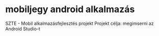 # mobiljegy android alkalmazás

SZTE - Mobil alkalmazásfejlesztés projekt
Projekt célja: megimserni az Android Studio-t
